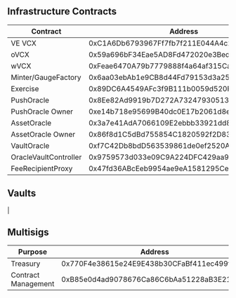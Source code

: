 ## Infrastructure Contracts
| Contract             | Address                                    | Owner                                      |
|----------------------|--------------------------------------------|--------------------------------------------|
| VE VCX               | 0xC1A6Db6793967Ff7fb7f211E044A4c285A0eB7FB | 0x24a1c01a0ca2393e03f292Be1A6EBcFe96956a50 |
| oVCX                 | 0x59a696bF34Eae5AD8Fd472020e3Bed410694a230 | none                                       |
| wVCX                 | 0xFeae6470A79b7779888f4a64af315Ca997D6cF33 | 0x9bE75Bc132923847290677328b8FFB15d3081f2c |
| Minter/GaugeFactory  | 0x6aa03ebAb1e9CB8d44Fd79153d3a258FFd48169A | 0x24a1c01a0ca2393e03f292Be1A6EBcFe96956a50 |
| Exercise             | 0x89DC6A4549AFc3f9B111b0059d520Fd66cD510B7 | 0x24a1c01a0ca2393e03f292Be1A6EBcFe96956a50 |
| PushOracle           | 0x8Ee82Ad9919b7D272A732479305133B205dA297F | 0xe14b718e95699B40dc0E17b2061d8ee11d75709A |
| PushOracle Owner     | 0xe14b718e95699B40dc0E17b2061d8ee11d75709A | 0x24a1c01a0ca2393e03f292Be1A6EBcFe96956a50 |
| AssetOracle          | 0x3a7e41AdA7066109E2ebbb33921dd8a124d54B01 | 0x86f8d1C5dBd755854C1820592f2D8383FC374695 |
| AssetOracle Owner    | 0x86f8d1C5dBd755854C1820592f2D8383FC374695 | 0x2C3B135cd7dc6C673b358BEF214843DAb3464278 |
| VaultOracle          | 0xf7C42Db8bdD563539861de0ef2520Aa80c28e8c4 | 0x9759573d033e09C9A224DFC429aa93E4BD677A6c |
| OracleVaultController| 0x9759573d033e09C9A224DFC429aa93E4BD677A6c | 0xB85e0d4ad9078676Ca86C6bAa51228aB3E21F5da |
| FeeRecipientProxy    | 0x47fd36ABcEeb9954ae9eA1581295Ce9A8308655E | 0x24a1c01a0ca2393e03f292Be1A6EBcFe96956a50 |

## Vaults
| 

## Multisigs

| Purpose             | Address                                    | Threshold | Owner                                      |
|---------------------|--------------------------------------------|-----------|--------------------------------------------|
| Treasury            | 0x770F4e38615e24E9E438b30CFaBf411ec499f9B6 | 3         |  0x25Be81a8c8F52c509C15b87995CcD83dc382D212,0x7fb9eA3047c795C27e1f48723E5725E6B5CD1D7E,0xFfEEF66173b9CEb3Ce052DC52cD50025312E6a0C,0x9D8Aeed26D3659EAa25adDE93110251B876532B2,0xC8E3a21C4fF4770c6a41909387C69C3b71Cf4bb9,0xE9a17C00cC84fBF243B723d49A2Fd986AA598A51  |
| Contract Management | 0xB85e0d4ad9078676Ca86C6bAa51228aB3E21F5da | 3         |  0x25Be81a8c8F52c509C15b87995CcD83dc382D212,0x7fb9eA3047c795C27e1f48723E5725E6B5CD1D7E,0xFfEEF66173b9CEb3Ce052DC52cD50025312E6a0C,0x9D8Aeed26D3659EAa25adDE93110251B876532B2,0xC8E3a21C4fF4770c6a41909387C69C3b71Cf4bb9,0xE9a17C00cC84fBF243B723d49A2Fd986AA598A51                           |